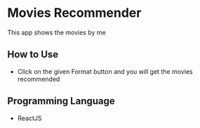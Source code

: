 # Movies Recommender

This app shows the movies by me

## How to Use

- Click on the given Format button and you will get the movies recommended

## Programming Language

- ReactJS
